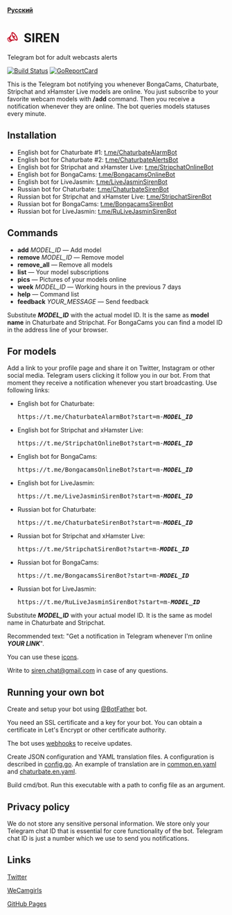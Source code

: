 __[Русский](README-ru.md)__

<img src="docs/icons/siren.svg" width="24" height="24">&ensp;SIREN
==================================================================
Telegram bot for adult webcasts alerts

[![Build Status](https://travis-ci.org/bcmk/siren.png)](https://travis-ci.org/bcmk/siren)
[![GoReportCard](http://goreportcard.com/badge/bcmk/siren)](http://goreportcard.com/report/bcmk/siren)

This is the Telegram bot notifying you whenever BongaCams, Chaturbate, Stripchat and xHamster Live models are online.
You just subscribe to your favorite webcam models with __/add__ command.
Then you receive a notification whenever they are online.
The bot queries models statuses every minute.

Installation
------------

* English bot for Chaturbate #1: [t.me/ChaturbateAlarmBot](https://t.me/ChaturbateAlarmBot)
* English bot for Chaturbate #2: [t.me/ChaturbateAlertsBot](https://t.me/ChaturbateAlertsBot)
* English bot for Stripchat and xHamster Live: [t.me/StripchatOnlineBot](https://t.me/StripchatOnlineBot)
* English bot for BongaCams: [t.me/BongacamsOnlineBot](https://t.me/BongacamsOnlineBot)
* English bot for LiveJasmin: [t.me/LiveJasminSirenBot](https://t.me/LiveJasminSirenBot)
* Russian bot for Chaturbate: [t.me/ChaturbateSirenBot](https://t.me/ChaturbateSirenBot)
* Russian bot for Stripchat and xHamster Live: [t.me/StripchatSirenBot](https://t.me/StripchatSirenBot)
* Russian bot for BongaCams: [t.me/BongacamsSirenBot](https://t.me/BongacamsSirenBot)
* Russian bot for LiveJasmin: [t.me/RuLiveJasminSirenBot](https://t.me/RuLiveJasminSirenBot)

Commands
--------

* __add__ _MODEL_ID_ — Add model
* __remove__ _MODEL_ID_ — Remove model
* __remove_all__ — Remove all models
* __list__ — Your model subscriptions
* __pics__ — Pictures of your models online
* __week__ _MODEL_ID_ — Working hours in the previous 7 days
* __help__ — Command list
* __feedback__ _YOUR_MESSAGE_ — Send feedback

Substitute ___MODEL_ID___ with the actual model ID.
It is the same as __model name__ in Chaturbate and Stripchat.
For BongaCams you can find a model ID in the address line of your browser.

For models
----------

Add a link to your profile page and share it on Twitter, Instagram or other social media.
Telegram users clicking it follow you in our bot.
From that moment they receive a notification whenever you start broadcasting.
Use following links:

* English bot for Chaturbate:  
  <pre>https://t.me/ChaturbateAlarmBot?start=m-<b><i>MODEL_ID</i></b></pre>
* English bot for Stripchat and xHamster Live:  
  <pre>https://t.me/StripchatOnlineBot?start=m-<b><i>MODEL_ID</i></b></pre>
* English bot for BongaCams:  
  <pre>https://t.me/BongacamsOnlineBot?start=m-<b><i>MODEL_ID</i></b></pre>
* English bot for LiveJasmin:  
  <pre>https://t.me/LiveJasminSirenBot?start=m-<b><i>MODEL_ID</i></b></pre>
* Russian bot for Chaturbate:  
  <pre>https://t.me/ChaturbateSirenBot?start=m-<b><i>MODEL_ID</i></b></pre>
* Russian bot for Stripchat and xHamster Live:  
  <pre>https://t.me/StripchatSirenBot?start=m-<b><i>MODEL_ID</i></b></pre>
* Russian bot for BongaCams:  
  <pre>https://t.me/BongacamsSirenBot?start=m-<b><i>MODEL_ID</i></b></pre>
* Russian bot for LiveJasmin:  
  <pre>https://t.me/RuLiveJasminSirenBot?start=m-<b><i>MODEL_ID</i></b></pre>

Substitute ___MODEL_ID___ with your actual model ID.
It is the same as model name in Chaturbate and Stripchat.

Recommended text: "Get a notification in Telegram whenever I'm online ___YOUR LINK___".

You can use these [icons](https://github.com/bcmk/siren/tree/master/docs/icons).

Write to siren.chat@gmail.com in case of any questions.

Running your own bot
--------------------

Create and setup your bot using [@BotFather](https://telegram.me/BotFather) bot.

You need an SSL certificate and a key for your bot.
You can obtain a certificate in Let's Encrypt or other certificate authority.

The bot uses [webhooks](https://core.telegram.org/bots/webhooks) to receive updates.

Create JSON configuration and YAML translation files.
A configuration is described in [config.go](https://github.com/bcmk/siren/tree/master/cmd/bot/config.go).
An example of translation are in [common.en.yaml](https://github.com/bcmk/siren/tree/master/res/translations/common.en.yaml) and [chaturbate.en.yaml](https://github.com/bcmk/siren/tree/master/res/translations/chaturbate.en.yaml).

Build cmd/bot. Run this executable with a path to config file as an argument.

Privacy policy
--------------

We do not store any sensitive personal information.
We store only your Telegram chat ID that is essential for core functionality of the bot.
Telegram chat ID is just a number which we use to send you notifications.

Links
-----

[Twitter](https://twitter.com/siren_tlg)

[WeCamgirls](https://www.wecamgirls.com/users/sirenbot)

[GitHub Pages](https://siren.chat)
